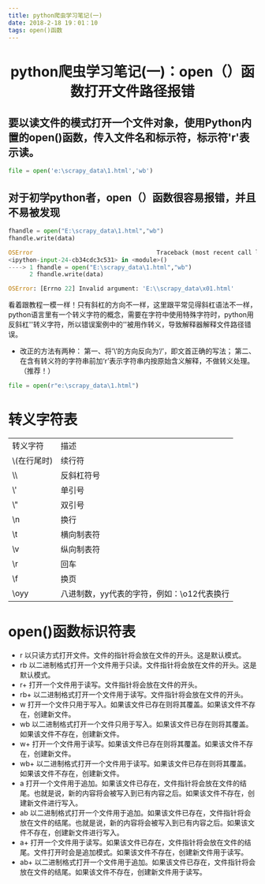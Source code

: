 ```yaml
---
title: python爬虫学习笔记(一)
date: 2018-2-18 19：01：10
tags: open()函数
---
```


# <center>python爬虫学习笔记(一)：open（）函数打开文件路径报错<center> #
## 要以读文件的模式打开一个文件对象，使用Python内置的open()函数，传入文件名和标示符，标示符'r'表示读。 ##
```python
file = open('e:\scrapy_data\1.html','wb')
```
## 对于初学python者，open（）函数很容易报错，并且不易被发现 ##
```python
fhandle = open("E:\scrapy_data\1.html","wb")
fhandle.write(data)

OSError                                   Traceback (most recent call last)
<ipython-input-24-cb34cdc3c531> in <module>()
----> 1 fhandle = open("E:\scrapy_data\1.html","wb")
      2 fhandle.write(data)

OSError: [Errno 22] Invalid argument: 'E:\\scrapy_data\x01.html'
```
看着跟教程一模一样！只有斜杠的方向不一样，这里跟平常见得斜杠语法不一样，python语言里有一个转义字符的概念，需要在字符中使用特殊字符时，python用反斜杠'\'转义字符，所以错误案例中的'\'被用作转义，导致解释器解释文件路径错误。

* 改正的方法有两种：
     第一、将’\’的方向反向为’/’，即文首正确的写法；
     第二、在含有转义符的字符串前加‘r’表示字符串内按原始含义解释，不做转义处理。（推荐！）

```python
file = open(r"e:\scrapy_data\1.html")
```

# 转义字符表 
<center><table>
    <tr>
        <td>转义字符</td>
        <td>描述</td>
    </tr>
    <tr>
        <td>\(在行尾时)</td>
        <td>续行符</td>
    </tr>
    <tr>
        <td>\\</td>
        <td>反斜杠符号</td>
    </tr>
    <tr>
        <td>\'</td>
        <td>单引号</td>
    </tr>
    <tr>
        <td>\"</td>
        <td>双引号</td>
    </tr>
    <tr>
        <td>\n</td>
        <td>换行</td>
    </tr>
    <tr>
        <td>\t</td>
        <td>横向制表符</td>
    </tr>
    <tr>
        <td>\v</td>
        <td>纵向制表符</td>
    </tr>
    <tr>
        <td>\r</td>
        <td>回车</td>
    </tr>
    <tr>
        <td>\f</td>
        <td>	
换页</td>
    </tr>
    <tr>
        <td>\oyy</td>
        <td>八进制数，yy代表的字符，例如：\o12代表换行</td>
    </tr>
</table>
</center>


# open()函数标识符表 #

* r 以只读方式打开文件。文件的指针将会放在文件的开头。这是默认模式。
* rb 以二进制格式打开一个文件用于只读。文件指针将会放在文件的开头。这是默认模式。
* r+ 打开一个文件用于读写。文件指针将会放在文件的开头。
* rb+ 以二进制格式打开一个文件用于读写。文件指针将会放在文件的开头。
* w 打开一个文件只用于写入。如果该文件已存在则将其覆盖。如果该文件不存在，创建新文件。
* wb 以二进制格式打开一个文件只用于写入。如果该文件已存在则将其覆盖。如果该文件不存在，创建新文件。
* w+ 打开一个文件用于读写。如果该文件已存在则将其覆盖。如果该文件不存在，创建新文件。
* wb+ 以二进制格式打开一个文件用于读写。如果该文件已存在则将其覆盖。如果该文件不存在，创建新文件。
* a 打开一个文件用于追加。如果该文件已存在，文件指针将会放在文件的结尾。也就是说，新的内容将会被写入到已有内容之后。如果该文件不存在，创建新文件进行写入。
* ab 以二进制格式打开一个文件用于追加。如果该文件已存在，文件指针将会放在文件的结尾。也就是说，新的内容将会被写入到已有内容之后。如果该文件不存在，创建新文件进行写入。
* a+ 打开一个文件用于读写。如果该文件已存在，文件指针将会放在文件的结尾。文件打开时会是追加模式。如果该文件不存在，创建新文件用于读写。
* ab+ 以二进制格式打开一个文件用于追加。如果该文件已存在，文件指针将会放在文件的结尾。如果该文件不存在，创建新文件用于读写。


